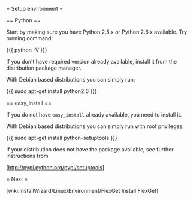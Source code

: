 = Setup environment =

== Python ==

Start by making sure you have Python 2.5.x or Python 2.6.x available. Try running command:

{{{
python -V
}}}

If you don't have required version already available, install it from the distribution package manager.

With Debian based distributions you can simply run:

{{{
sudo apt-get install python2.6
}}}

== easy_install ==

If you do not have `easy_install` already available, you need to install it.

With Debian based distributions you can simply run with root privileges:

{{{
sudo apt-get install python-setuptools
}}}

If your distribution does not have the package available, see further instructions from 

[http://pypi.python.org/pypi/setuptools]

= Next =

[wiki:InstallWizard/Linux/Environment/FlexGet Install FlexGet]